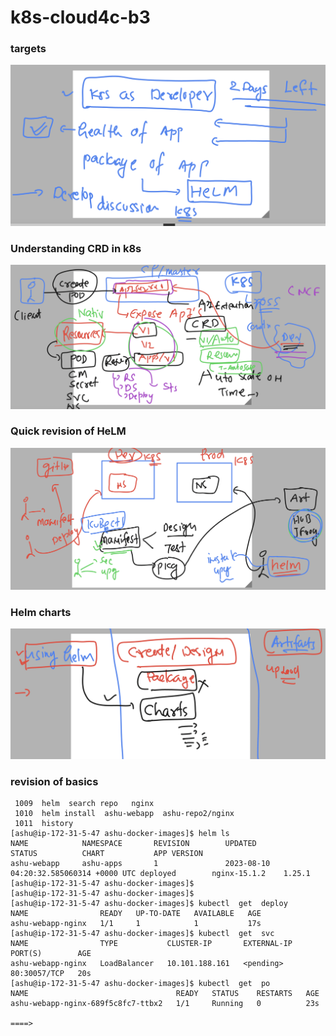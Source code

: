 # k8s-cloud4c-b3

### targets

<img src="tg.png">

### Understanding CRD in k8s

<img src="crd.png">

### Quick revision of HeLM 

<img src="helm.png">

### Helm charts 

<img src="helm1.png">

### revision of basics

```
 1009  helm  search repo   nginx 
 1010  helm install  ashu-webapp  ashu-repo2/nginx 
 1011  history 
[ashu@ip-172-31-5-47 ashu-docker-images]$ helm ls
NAME            NAMESPACE       REVISION        UPDATED                                 STATUS          CHART           APP VERSION
ashu-webapp     ashu-apps       1               2023-08-10 04:20:32.585060314 +0000 UTC deployed        nginx-15.1.2    1.25.1     
[ashu@ip-172-31-5-47 ashu-docker-images]$ 
[ashu@ip-172-31-5-47 ashu-docker-images]$ 
[ashu@ip-172-31-5-47 ashu-docker-images]$ kubectl  get  deploy
NAME                READY   UP-TO-DATE   AVAILABLE   AGE
ashu-webapp-nginx   1/1     1            1           17s
[ashu@ip-172-31-5-47 ashu-docker-images]$ kubectl  get  svc
NAME                TYPE           CLUSTER-IP       EXTERNAL-IP   PORT(S)        AGE
ashu-webapp-nginx   LoadBalancer   10.101.188.161   <pending>     80:30057/TCP   20s
[ashu@ip-172-31-5-47 ashu-docker-images]$ kubectl  get  po
NAME                                 READY   STATUS    RESTARTS   AGE
ashu-webapp-nginx-689f5c8fc7-ttbx2   1/1     Running   0          23s

====>

```

